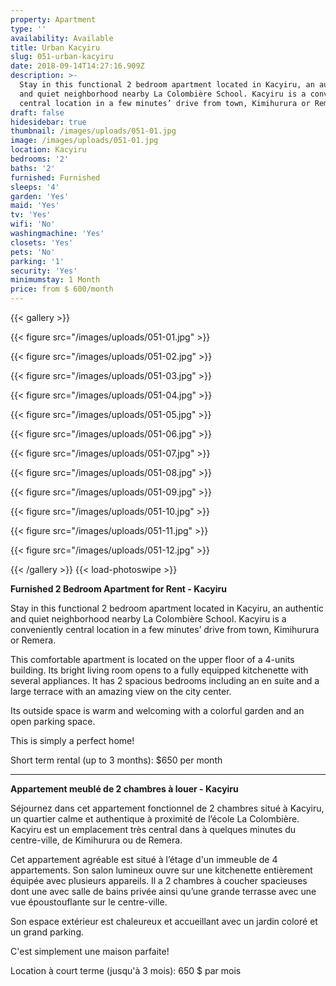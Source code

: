```yaml
---
property: Apartment
type: ''
availability: Available
title: Urban Kacyiru
slug: 051-urban-kacyiru
date: 2018-09-14T14:27:16.909Z
description: >-
  Stay in this functional 2 bedroom apartment located in Kacyiru, an authentic
  and quiet neighborhood nearby La Colombière School. Kacyiru is a conveniently
  central location in a few minutes’ drive from town, Kimihurura or Remera. 
draft: false
hidesidebar: true
thumbnail: /images/uploads/051-01.jpg
image: /images/uploads/051-01.jpg
location: Kacyiru
bedrooms: '2'
baths: '2'
furnished: Furnished
sleeps: '4'
garden: 'Yes'
maid: 'Yes'
tv: 'Yes'
wifi: 'No'
washingmachine: 'Yes'
closets: 'Yes'
pets: 'No'
parking: '1'
security: 'Yes'
minimumstay: 1 Month
price: from $ 600/month
---
```

{{< gallery >}} 

{{< figure src="/images/uploads/051-01.jpg" >}} 

{{< figure src="/images/uploads/051-02.jpg" >}}

 {{< figure src="/images/uploads/051-03.jpg" >}} 

{{< figure src="/images/uploads/051-04.jpg" >}}

{{< figure src="/images/uploads/051-05.jpg" >}}

 {{< figure src="/images/uploads/051-06.jpg" >}}

 {{< figure src="/images/uploads/051-07.jpg" >}}

 {{< figure src="/images/uploads/051-08.jpg" >}}

{{< figure src="/images/uploads/051-09.jpg" >}} 

{{< figure src="/images/uploads/051-10.jpg" >}}

 {{< figure src="/images/uploads/051-11.jpg" >}} 

{{< figure src="/images/uploads/051-12.jpg" >}}

 {{< /gallery >}} {{< load-photoswipe >}}

**Furnished 2 Bedroom Apartment for Rent - Kacyiru**

Stay in this functional 2 bedroom apartment located in Kacyiru, an authentic and quiet neighborhood nearby La Colombière School. Kacyiru is a conveniently central location in a few minutes’ drive from town, Kimihurura or Remera. 

This comfortable apartment is located on the upper floor of a 4-units building. Its bright living room opens to a fully equipped kitchenette with several appliances. It has 2 spacious bedrooms including an en suite and a large terrace with an amazing view on the city center.

Its outside space is warm and welcoming with a colorful garden and an open parking space. 

This is simply a perfect home!

Short term rental (up to 3 months): $650 per month

- - -

**Appartement meublé de 2 chambres à louer - Kacyiru**

Séjournez dans cet appartement fonctionnel de 2 chambres situé à Kacyiru, un quartier calme et authentique à proximité de l’école La Colombière. Kacyiru est un emplacement très central dans à quelques minutes du centre-ville, de Kimihurura ou de Remera. 

Cet appartement agréable est situé à l’étage d'un immeuble de 4 appartements. Son salon lumineux ouvre sur une kitchenette entièrement équipée avec plusieurs appareils. Il a 2 chambres à coucher spacieuses dont une avec salle de bains privée ainsi qu’une grande terrasse avec une vue époustouflante sur le centre-ville.

Son espace extérieur est chaleureux et accueillant avec un jardin coloré et un grand parking. 

C'est simplement une maison parfaite!

Location à court terme (jusqu'à 3 mois): 650 $ par mois
